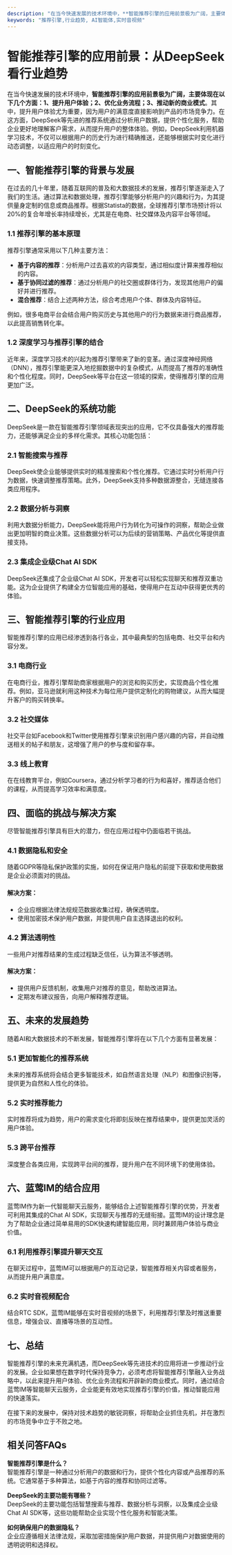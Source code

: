 ```yaml
---
description: "在当今快速发展的技术环境中，**智能推荐引擎的应用前景极为广阔，主要体现在以下几个方面：1、提升用户体验；2、优化业务流程；3、推动新的商业模式**。其中，提升用户体验尤为重要，因为用户的满意度直接影响到产品的市场竞争力。在这方面，DeepSeek等先进的推荐系统通过分析用户数据，提供个性化服务，帮助企业更好地理解客户需求，从而提升用户的整体体验。例如，DeepSeek利用机器学习技术，不仅可以根据用户的历史行为进行精确推送，还能够根据实时变化进行动态调整，以适应用户的时刻变化。"
keywords: "推荐引擎,行业趋势, AI智能体,实时音视频"
---
```

# 智能推荐引擎的应用前景：从DeepSeek看行业趋势

在当今快速发展的技术环境中，**智能推荐引擎的应用前景极为广阔，主要体现在以下几个方面：1、提升用户体验；2、优化业务流程；3、推动新的商业模式**。其中，提升用户体验尤为重要，因为用户的满意度直接影响到产品的市场竞争力。在这方面，DeepSeek等先进的推荐系统通过分析用户数据，提供个性化服务，帮助企业更好地理解客户需求，从而提升用户的整体体验。例如，DeepSeek利用机器学习技术，不仅可以根据用户的历史行为进行精确推送，还能够根据实时变化进行动态调整，以适应用户的时刻变化。

## **一、智能推荐引擎的背景与发展**

在过去的几十年里，随着互联网的普及和大数据技术的发展，推荐引擎逐渐走入了我们的生活。通过算法和数据处理，推荐引擎能够分析用户的兴趣和行为，为其提供量身定制的信息或商品推荐。根据Statista的数据，全球推荐引擎市场预计将以20%的复合年增长率持续增长，尤其是在电商、社交媒体及内容平台等领域。

### **1.1 推荐引擎的基本原理**

推荐引擎通常采用以下几种主要方法：

- **基于内容的推荐**：分析用户过去喜欢的内容类型，通过相似度计算来推荐相似的内容。
- **基于协同过滤的推荐**：通过分析用户的社交圈或群体行为，发现其他用户的偏好并进行推荐。
- **混合推荐**：结合上述两种方法，综合考虑用户个体、群体及内容特征。

例如，很多电商平台会结合用户购买历史与其他用户的行为数据来进行商品推荐，以此提高销售转化率。

### **1.2 深度学习与推荐引擎的结合**

近年来，深度学习技术的兴起为推荐引擎带来了新的变革。通过深度神经网络（DNN），推荐引擎能更深入地挖掘数据中的复杂模式，从而提高了推荐的准确性和个性化程度。同时，DeepSeek等平台在这一领域的探索，使得推荐引擎的应用更加广泛。

## **二、DeepSeek的系统功能**

DeepSeek是一款在智能推荐引擎领域表现突出的应用，它不仅具备强大的推荐能力，还能够满足企业的多样化需求。其核心功能包括：

### **2.1 智能搜索与推荐**

DeepSeek使企业能够提供实时的精准搜索和个性化推荐。它通过实时分析用户行为数据，快速调整推荐策略。此外，DeepSeek支持多种数据源整合，无缝连接各类应用程序。

### **2.2 数据分析与洞察**

利用大数据分析能力，DeepSeek能将用户行为转化为可操作的洞察，帮助企业做出更加明智的商业决策。这些数据分析可以为后续的营销策略、产品优化等提供直接支持。

### **2.3 集成企业级Chat AI SDK**

DeepSeek还集成了企业级Chat AI SDK，开发者可以轻松实现聊天和推荐双重功能。这为企业提供了构建全方位智能应用的基础，使得用户在互动中获得更优秀的体验。

## **三、智能推荐引擎的行业应用**

智能推荐引擎的应用已经渗透到各行各业，其中最典型的包括电商、社交平台和内容分发。

### **3.1 电商行业**

在电商行业，推荐引擎帮助商家根据用户的浏览和购买历史，实现商品个性化推荐。例如，亚马逊就利用这种技术为每位用户提供定制化的购物建议，从而大幅提升客户的购买转换率。

### **3.2 社交媒体**

社交平台如Facebook和Twitter使用推荐引擎来识别用户感兴趣的内容，并自动推送相关的帖子和朋友，这增强了用户的参与度和留存率。

### **3.3 线上教育**

在在线教育平台，例如Coursera，通过分析学习者的行为和喜好，推荐适合他们的课程，从而提高学习效率和满意度。

## **四、面临的挑战与解决方案**

尽管智能推荐引擎具有巨大的潜力，但在应用过程中仍面临若干挑战。

### **4.1 数据隐私和安全**

随着GDPR等隐私保护政策的实施，如何在保证用户隐私的前提下获取和使用数据是企业必须面对的挑战。

#### 解决方案：
- 企业应根据法律法规规范数据收集过程，确保透明度。
- 使用加密技术保护用户数据，并提供用户自主选择退出的权利。

### **4.2 算法透明性**

一些用户对推荐结果的生成过程缺乏信任，认为算法不够透明。

#### 解决方案：
- 提供用户反馈机制，收集用户对推荐的意见，帮助改进算法。
- 定期发布建议报告，向用户解释推荐逻辑。

## **五、未来的发展趋势**

随着AI和大数据技术的不断发展，智能推荐引擎将在以下几个方面有显著发展：

### **5.1 更加智能化的推荐系统**

未来的推荐系统将会结合更多智能技术，如自然语言处理（NLP）和图像识别等，提供更为自然和人性化的体验。

### **5.2 实时推荐能力**

实时推荐将成为趋势，用户的需求变化将即刻反映在推荐结果中，提供更加灵活的用户体验。

### **5.3 跨平台推荐**

深度整合各类应用，实现跨平台间的推荐，提升用户在不同环境下的使用体验。

## **六、蓝莺IM的结合应用**

蓝莺IM作为新一代智能聊天云服务，能够结合上述智能推荐引擎的优势，开发者可利用其集成的Chat AI SDK，实现聊天与推荐的无缝衔接。蓝莺IM的设计理念是为了帮助企业通过简单易用的SDK快速构建智能应用，同时兼顾用户体验与商业价值。

### **6.1 利用推荐引擎提升聊天交互**

在聊天过程中，蓝莺IM可以根据用户的互动记录，智能推荐相关内容或者服务，从而提升用户满意度。

### **6.2 实时音视频配合**

结合RTC SDK，蓝莺IM能够在实时音视频的场景下，利用推荐引擎及时推送重要信息，增强会议、直播等场景的互动性。

## **七、总结**

智能推荐引擎的未来充满机遇，而DeepSeek等先进技术的应用将进一步推动行业的发展。企业如果想在数字时代保持竞争力，必须考虑将智能推荐引擎融入业务战略中，以此来提升用户体验、优化业务流程和开辟新的商业模式。同时，通过结合蓝莺IM等智能聊天云服务，企业能更有效地实现推荐引擎的价值，推动智能应用的快速落实。

在接下来的发展中，保持对技术趋势的敏锐洞察，将帮助企业抓住先机，并在激烈的市场竞争中立于不败之地。

## **相关问答FAQs**

**智能推荐引擎是什么？**  
智能推荐引擎是一种通过分析用户的数据和行为，提供个性化内容或产品推荐的系统。它通常基于多种算法，如基于内容的推荐和协同过滤等。

**DeepSeek的主要功能有哪些？**  
DeepSeek的主要功能包括智慧搜索与推荐、数据分析与洞察，以及集成企业级Chat AI SDK等，这些功能帮助企业实现个性化服务和智能决策。

**如何确保用户的数据隐私？**  
企业应遵循相关法律法规，采取加密措施保护用户数据，并提供用户对数据使用的透明说明和选择权。

